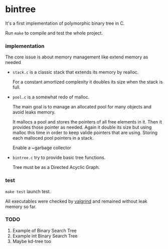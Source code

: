 # bintree

It's a first implementation of polymorphic binary tree in C.

Run `make` to compile and test the whole project.



### implementation

The core issue is about memory management like extend memory as needed

- `stack.c` is a classic stack that extends its memory by realloc.

  For a constant amortized complexity it doubles its size when the stack is full.

- `pool.c` is a somewhat redo of malloc.

  The main goal is to manage an allocated pool for many objects and avoid leaks memory. 

  It mallocs a pool and stores the pointers of all free elements in it. Then it provides those pointer as needed. Again it double its size but using malloc this time in order to keep valide pointers that are using. Storing each malloced pool pointers in a stack.

  Enable a ~garbage collector

- `bintree.c` try to provide basic tree functions.

  Tree must be as a Directed Acyclic Graph.

### test

`make test` launch test.

All executables were checked by [valgrind](http://valgrind.org) and remained without leak memory so far.



### TODO

1. Example of Binary Search Tree
2. Example int Binary Search Tree
3. Maybe kd-tree too